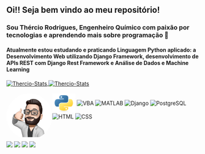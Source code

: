 
<h2> Oi!! Seja bem vindo ao meu repositório! </h2>
<h3> <b>Sou Thércio Rodrigues, Engenheiro Químico com paixão por tecnologias e aprendendo mais sobre programação</b> 👋 </h3>

<h4> Atualmente estou estudando e praticando Linguagem Python aplicado: a Desenvolvimento Web utilizando Django Framework, desenvolvimento de APIs REST com Django Rest Framework e Análise de Dados e Machine Learning </h4>


<!-- GitHub Stats -->
<div style="display: inline_block"<br>
  <a href="https://github.com/thercior">
  <img align="center" alt="Thercio-Stats" height="180 width="180" src="https://github-readme-stats.vercel.app/api?username=thercior&show_icons=true&theme=radical">
  <img align="center" alt="Thercio-Stats" height="180 width="200" src="https://github-readme-stats.vercel.app/api/top-langs/?username=thercior&show_icons=true&theme=radical">
</div>


<!-- Emoji e Language Tools -->
<div style="display: inline_block"><br>
  <a href="https://instagram.com/thercior">
  <img align="left" alt="Thercio-EMOJI" height="120" width="120" style="border-radius:100px;" src="./emoji.png">
  </a>
 <img align="center" alt="Python" height="50" width="60" src="https://raw.githubusercontent.com/devicons/devicon/master/icons/python/python-original.svg">
 <img align="center" alt="VBA" height="50" width="60" src="https://cdn.icon-icons.com/icons2/2107/PNG/512/file_type_vba_icon_130097.png"> 
 <img align="center" alt="MATLAB" height="50" width="60" src="https://cdn.jsdelivr.net/gh/devicons/devicon/icons/matlab/matlab-original.svg">
 <img align="center" alt="Django" height="50" width="60" src="https://cdn.jsdelivr.net/gh/devicons/devicon/icons/django/django-plain.svg">
  
 <img align="center" alt="PostgreSQL" height="50" width="60" src="https://cdn.jsdelivr.net/gh/devicons/devicon/icons/postgresql/postgresql-original-wordmark.svg">
 <img align="center" alt="HTML" height="50" width="60" src="https://cdn.jsdelivr.net/gh/devicons/devicon/icons/html5/html5-plain-wordmark.svg">
 <img align="center" alt="CSS" height="50" width="60" src="https://cdn.jsdelivr.net/gh/devicons/devicon/icons/css3/css3-original.svg">
 

</div>

#
<!-- Redes Sociais -->
<div style="display: inline_block"><br> 
  <a href = "malito:thercior@gmail.com"><img src="https://img.shields.io/badge/Gmail-D14836?style=for-the-badge&logo=gmail&logoColor=white" target="_blank"></a>
  <a href="https://t.me/ThercioR" target="_blank"><img src="https://img.shields.io/badge/Telegram-2CA5E0?style=for-the-badge&logo=telegram&logoColor=white"></a>
  <a href="https://www.linkedin.com/in/thercio-rodrigues/" target="_blank"><img src="https://img.shields.io/badge/-LinkedIn-%230077B5?style=for-the-badge&logo=linkedin&logoColor=white" target="_blank"></a>
  <a href="https://instagram.com/thercior" target="_blank"><img src="https://img.shields.io/badge/Instagram-E4405F?style=for-the-badge&logo=instagram&logoColor=white"></a>
  
  
   	
</div>

<!--
**thercior/thercior** is a ✨ _special_ ✨ repository because its `README.md` (this file) appears on your GitHub profile.

- 🔭 I’m currently working on ...
- 🌱 I’m currently learning ...
- 👯 I’m looking to collaborate on ...
- 🤔 I’m looking for help with ...
- 💬 Ask me about ...
- 📫 How to reach me: ...
- 😄 Pronouns: ...
- ⚡ Fun fact: ...
-->
